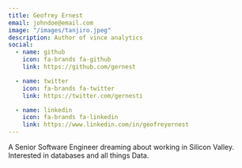 ```yaml
---
title: Geofrey Ernest
email: johndoe@email.com
image: "/images/tanjiro.jpeg"
description: Author of vince analytics
social:
  - name: github
    icon: fa-brands fa-github
    link: https://github.com/gernest

  - name: twitter
    icon: fa-brands fa-twitter
    link: https://twitter.com/gernesti

  - name: linkedin
    icon: fa-brands fa-linkedin
    link: https://www.linkedin.com/in/geofreyernest
---
```


A Senior Software Engineer dreaming about working in Silicon Valley. Interested in databases and all things Data.
